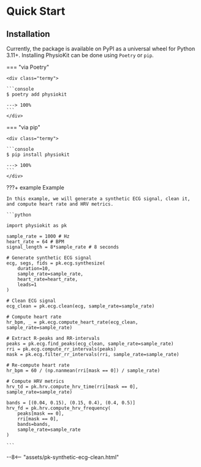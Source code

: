 # Quick Start

## Installation

Currently, the package is available on PyPI as a universal wheel for Python 3.11+. Installing PhysioKit can be done using `Poetry` or `pip`.

=== "via Poetry"

    <div class="termy">

    ```console
    $ poetry add physiokit

    ---> 100%
    ```
    </div>

=== "via pip"

    <div class="termy">

    ```console
    $ pip install physiokit

    ---> 100%
    ```
    </div>

???+ example Example

    In this example, we will generate a synthetic ECG signal, clean it, and compute heart rate and HRV metrics.

    ```python

    import physiokit as pk

    sample_rate = 1000 # Hz
    heart_rate = 64 # BPM
    signal_length = 8*sample_rate # 8 seconds

    # Generate synthetic ECG signal
    ecg, segs, fids = pk.ecg.synthesize(
        duration=10,
        sample_rate=sample_rate,
        heart_rate=heart_rate,
        leads=1
    )

    # Clean ECG signal
    ecg_clean = pk.ecg.clean(ecg, sample_rate=sample_rate)

    # Compute heart rate
    hr_bpm, _ = pk.ecg.compute_heart_rate(ecg_clean, sample_rate=sample_rate)

    # Extract R-peaks and RR-intervals
    peaks = pk.ecg.find_peaks(ecg_clean, sample_rate=sample_rate)
    rri = pk.ecg.compute_rr_intervals(peaks)
    mask = pk.ecg.filter_rr_intervals(rri, sample_rate=sample_rate)

    # Re-compute heart rate
    hr_bpm = 60 / (np.nanmean(rri[mask == 0]) / sample_rate)

    # Compute HRV metrics
    hrv_td = pk.hrv.compute_hrv_time(rri[mask == 0], sample_rate=sample_rate)

    bands = [(0.04, 0.15), (0.15, 0.4), (0.4, 0.5)]
    hrv_fd = pk.hrv.compute_hrv_frequency(
        peaks[mask == 0],
        rri[mask == 0],
        bands=bands,
        sample_rate=sample_rate
    )

    ```

<div class="sk-plotly-graph-div">
--8<-- "assets/pk-synthetic-ecg-clean.html"
</div>

